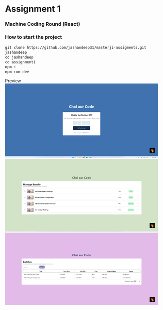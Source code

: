 # Assignment 1

### Machine Coding Round (React)

### How to start the project

```
git clone https://github.com/jashandeep31/masterji-assigments.git jashandeep
cd jashandeep
cd assignment1
npm i
npm run dev
```

Preview
![OTP Page](https://github.com/jashandeep31/masterji-assigments/blob/main/assignment1/01.png)
![Course List ](https://github.com/jashandeep31/masterji-assigments/blob/main/assignment1/02.png)
![Batches](https://github.com/jashandeep31/masterji-assigments/blob/main/assignment1/03.png)
